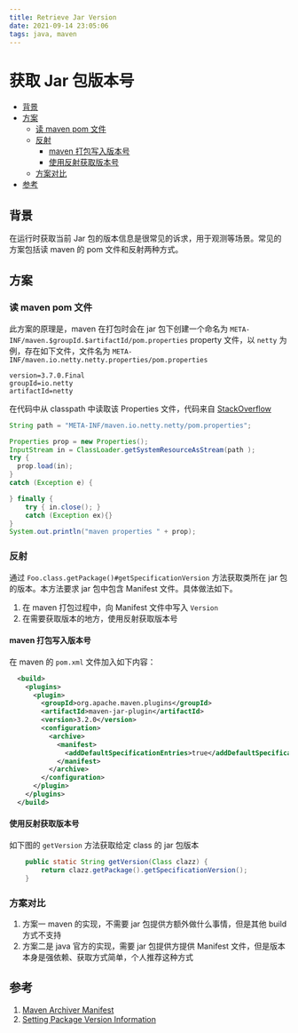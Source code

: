 ```yaml
---
title: Retrieve Jar Version
date: 2021-09-14 23:05:06
tags: java, maven
---
```

# 获取 Jar 包版本号


<!-- vim-markdown-toc GitLab -->

* [背景](#背景)
* [方案](#方案)
    * [读 maven pom 文件](#读-maven-pom-文件)
    * [反射](#反射)
        * [maven 打包写入版本号](#maven-打包写入版本号)
        * [使用反射获取版本号](#使用反射获取版本号)
    * [方案对比](#方案对比)
* [参考](#参考)

<!-- vim-markdown-toc -->

<!-- vim-markdown-toc GitLab -->

<a name='-背景'></a>

<!-- vim-markdown-toc -->
## 背景

在运行时获取当前 Jar 包的版本信息是很常见的诉求，用于观测等场景。常见的方案包括读 maven 的 pom 文件和反射两种方式。

<!-- vim-markdown-toc GitLab -->

<a name='-方案'></a>

<!-- vim-markdown-toc -->
## 方案

<!-- vim-markdown-toc GitLab -->

<a name='-读-maven-pom-文件'></a>

<!-- vim-markdown-toc -->
### 读 maven pom 文件

此方案的原理是，maven 在打包时会在 jar 包下创建一个命名为 `META-INF/maven.$groupId.$artifactId/pom.properties` property 文件，以 `netty` 为例，存在如下文件，文件名为 `META-INF/maven.io.netty.netty.properties/pom.properties`

```proeprties
version=3.7.0.Final
groupId=io.netty
artifactId=netty
```

在代码中从 classpath 中读取该 Properties 文件，代码来自 [StackOverflow](https://stackoverflow.com/questions/5270611/read-maven-properties-file-inside-jar-war-file)

```java
String path = "META-INF/maven.io.netty.netty/pom.properties";

Properties prop = new Properties();
InputStream in = ClassLoader.getSystemResourceAsStream(path );
try {
  prop.load(in);
} 
catch (Exception e) {

} finally {
    try { in.close(); } 
    catch (Exception ex){}
}
System.out.println("maven properties " + prop);
```


<!-- vim-markdown-toc GitLab -->

<a name='-反射'></a>

<!-- vim-markdown-toc -->
### 反射

通过 `Foo.class.getPackage()#getSpecificationVersion` 方法获取类所在 jar 包的版本。本方法要求 jar 包中包含 Manifest 文件。具体做法如下。
1. 在 maven 打包过程中，向 Manifest 文件中写入 `Version`
2. 在需要获取版本的地方，使用反射获取版本号

<!-- vim-markdown-toc GitLab -->

<a name='-maven-打包写入版本号'></a>

<!-- vim-markdown-toc -->
####  maven 打包写入版本号

在 maven 的 `pom.xml` 文件加入如下内容：
```xml
  <build>
    <plugins>
      <plugin>
        <groupId>org.apache.maven.plugins</groupId>
        <artifactId>maven-jar-plugin</artifactId>
        <version>3.2.0</version>
        <configuration>
          <archive>
            <manifest>
              <addDefaultSpecificationEntries>true</addDefaultSpecificationEntries>
            </manifest>
          </archive>
        </configuration>
      </plugin>
    </plugins>
  </build>
```

<!-- vim-markdown-toc GitLab -->

<a name='-使用反射获取版本号'></a>

<!-- vim-markdown-toc -->
#### 使用反射获取版本号
如下图的 `getVersion` 方法获取给定 class 的 jar 包版本
```java
    public static String getVersion(Class clazz) {
        return clazz.getPackage().getSpecificationVersion();
    }
```

<!-- vim-markdown-toc GitLab -->

<a name='-方案对比'></a>

<!-- vim-markdown-toc -->
### 方案对比
1. 方案一 maven 的实现，不需要 jar 包提供方额外做什么事情，但是其他 build 方式不支持
2. 方案二是 java 官方的实现，需要 jar 包提供方提供 Manifest 文件，但是版本本身是强依赖、获取方式简单，个人推荐这种方式

<!-- vim-markdown-toc GitLab -->

<a name='-参考'></a>

<!-- vim-markdown-toc -->
## 参考
1. [Maven Archiver Manifest](https://maven.apache.org/shared/maven-archiver/index.html#manifest)
2. [Setting Package Version Information](https://docs.oracle.com/javase/tutorial/deployment/jar/packageman.html)

